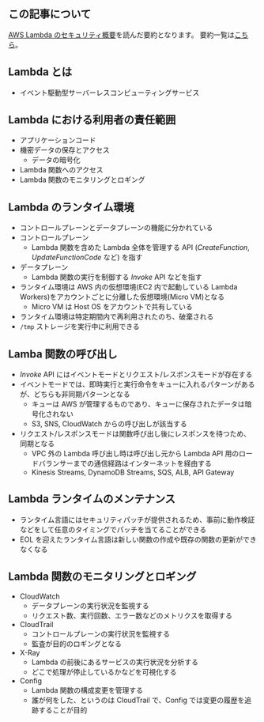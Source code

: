 ## この記事について
[AWS Lambda のセキュリティ概要](https://d1.awsstatic.com/whitepapers/Overview-AWS-Lambda-Security.pdf?did=wp_card&trk=wp_card)を読んだ要約となります。
要約一覧は[こちら](aws_whitepaper.md)。

## Lambda とは
- イベント駆動型サーバーレスコンピューティングサービス

## Lambda における利用者の責任範囲
- アプリケーションコード
- 機密データの保存とアクセス
  - データの暗号化
- Lambda 関数へのアクセス
- Lambda 関数のモニタリングとロギング

## Lambda のランタイム環境
- コントロールプレーンとデータプレーンの機能に分かれている
- コントロールプレーン
  - Lambda 関数を含めた Lambda 全体を管理する API (*CreateFunction*, *UpdateFunctionCode* など) を指す
- データプレーン
  - Lambda 関数の実行を制御する *Invoke* API などを指す
- ランタイム環境は AWS 内の仮想環境(EC2 内で起動している Lambda Workers)をアカウントごとに分離した仮想環境(Micro VM)となる
  - Micro VM は Host OS をアカウントで共有している
- ランタイム環境は特定期間内で再利用されたのち、破棄される
- `/tmp` ストレージを実行中に利用できる

## Lamba 関数の呼び出し
- *Invoke* API にはイベントモードとリクエスト/レスポンスモードが存在する
- イベントモードでは、即時実行と実行命令をキューに入れるパターンがあるが、どちらも非同期パターンとなる
  - キューは AWS が管理するものであり、キューに保存されたデータは暗号化されない
  - S3, SNS, CloudWatch からの呼び出しが該当する
- リクエスト/レスポンスモードは関数呼び出し後にレスポンスを待つため、同期となる
  - VPC 外の Lambda 呼び出し時は呼び出し元から Lambda API 用のロードバランサーまでの通信経路はインターネットを経由する
  - Kinesis Streams, DynamoDB Streams, SQS, ALB, API Gateway



## Lambda ランタイムのメンテナンス
- ランタイム言語にはセキュリティパッチが提供されるため、事前に動作検証などをして任意のタイミングでパッチを当てることができる
- EOL を迎えたランタイム言語は新しい関数の作成や既存の関数の更新ができなくなる

## Lambda 関数のモニタリングとロギング
- CloudWatch
  - データプレーンの実行状況を監視する
  - リクエスト数、実行回数、エラー数などのメトリクスを取得する
- CloudTrail
  - コントロールプレーンの実行状況を監視する
  - 監査が目的のロギングとなる
- X-Ray
  - Lambda の前後にあるサービスの実行状況を分析する
  - どこで処理が停止しているかなどを可視化する
- Config
  - Lambda 関数の構成変更を管理する
  - 誰が何をした、というのは CloudTrail で、Config では変更の履歴を追跡することが目的

